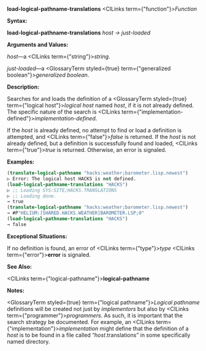 **load-logical-pathname-translations** <ClLinks  term={"function"}><i>Function</i></ClLinks> 



**Syntax:** 



**load-logical-pathname-translations** *host → just-loaded* 



**Arguments and Values:** 



*host*—a <ClLinks  term={"string"}><i>string</i></ClLinks>. 



*just-loaded*—a <GlossaryTerm styled={true} term={"generalized boolean"}><i>generalized boolean</i></GlossaryTerm>. 



**Description:** 



Searches for and loads the definition of a <GlossaryTerm styled={true} term={"logical host"}><i>logical host</i></GlossaryTerm> named *host*, if it is not already defined. The specific nature of the search is <ClLinks  term={"implementation-defined"}><i>implementation-defined</i></ClLinks>. 







 



 



If the *host* is already defined, no attempt to find or load a definition is attempted, and <ClLinks  term={"false"}><i>false</i></ClLinks> is returned. If the *host* is not already defined, but a definition is successfully found and loaded, <ClLinks  term={"true"}><i>true</i></ClLinks> is returned. Otherwise, an error is signaled. 



**Examples:**
```lisp
(translate-logical-pathname "hacks:weather;barometer.lisp.newest") 
▷ Error: The logical host HACKS is not defined. 
(load-logical-pathname-translations "HACKS") 
▷ ;; Loading SYS:SITE;HACKS.TRANSLATIONS 
▷ ;; Loading done. 
→ true 
(translate-logical-pathname "hacks:weather;barometer.lisp.newest") 
→ #P"HELIUM:[SHARED.HACKS.WEATHER]BAROMETER.LSP;0" 
(load-logical-pathname-translations "HACKS") 
→ false 
```
**Exceptional Situations:** 



If no definition is found, an error of <ClLinks  term={"type"}><i>type</i></ClLinks> <ClLinks  term={"error"}><b>error</b></ClLinks> is signaled. 



**See Also:** 



<ClLinks  term={"logical-pathname"}><b>logical-pathname</b></ClLinks> 



**Notes:** 



<GlossaryTerm styled={true} term={"logical pathname"}><i>Logical pathname</i></GlossaryTerm> definitions will be created not just by *implementors* but also by <ClLinks  term={"programmer"}><i>programmers</i></ClLinks>. As such, it is important that the search strategy be documented. For example, an <ClLinks  term={"implementation"}><i>implementation</i></ClLinks> might define that the definition of a *host* is to be found in a file called “*host*.translations” in some specifically named directory. 



